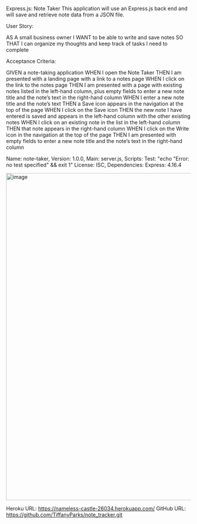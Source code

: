 Express.js: Note Taker
This application will use an Express.js back end and will save and retrieve note data from a JSON file.

User Story:

AS A small business owner
I WANT to be able to write and save notes
SO THAT I can organize my thoughts and keep track of tasks I need to complete

Acceptance Criteria:

GIVEN a note-taking application
WHEN I open the Note Taker
THEN I am presented with a landing page with a link to a notes page
WHEN I click on the link to the notes page
THEN I am presented with a page with existing notes listed in the left-hand column, plus empty fields to enter a new note title and the note’s text in the right-hand column
WHEN I enter a new note title and the note’s text
THEN a Save icon appears in the navigation at the top of the page
WHEN I click on the Save icon
THEN the new note I have entered is saved and appears in the left-hand column with the other existing notes
WHEN I click on an existing note in the list in the left-hand column
THEN that note appears in the right-hand column
WHEN I click on the Write icon in the navigation at the top of the page
THEN I am presented with empty fields to enter a new note title and the note’s text in the right-hand column


  Name: note-taker,
  Version: 1.0.0,
  Main: server.js,
  Scripts: 
     Test: "echo \"Error: no test specified\" && exit 1"
  License: ISC,
  Dependencies: 
    Express: 4.16.4
  
<img width="893" alt="image" src="https://github.com/TiffanyParks/note_tracker/assets/126128634/d3b116a8-3481-4f75-9d14-52ab626aaca1">

Heroku URL: https://nameless-castle-26034.herokuapp.com/
GitHub URL: https://github.com/TiffanyParks/note_tracker.git
